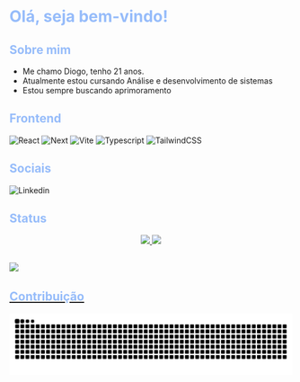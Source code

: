 <style>
  .text {
    color: #96bcfa
  }
</style>

<h1 class="text">Olá, seja bem-vindo!</h1>

<h2 class="text">Sobre mim</h2>

- Me chamo Diogo, tenho 21 anos.
- Atualmente estou cursando Análise e desenvolvimento de sistemas
- Estou sempre buscando aprimoramento

<h2 class="text">Frontend</h2>

![React](https://img.shields.io/badge/React-gray?style=flat-square&logo=react)
![Next](https://img.shields.io/badge/Next-gray?style=flat-square&logo=next.js)
![Vite](https://img.shields.io/badge/Vite-gray?style=flat-square&logo=Vite&logoColor=yellow)
![Typescript](https://img.shields.io/badge/Typescript-gray?style=flat-square&logo=typescript)
![TailwindCSS](https://img.shields.io/badge/Tailwind-gray?style=flat-square&logo=tailwind%20css)

<h2 class="text">Sociais</h2>

![Linkedin](https://img.shields.io/badge/Linkedin-gray?style=flat-square&logo=linkedin&logoColor=blue&link=https%3A%2F%2Fwww.linkedin.com%2Fin%2Fdiogo-souza-alves%2F)

<h2 class="text">Status</h2>

<div align="center">
  <a href="https://github.com/cheeviz">
  <img width="49%" src="https://github-readme-stats.vercel.app/api?username=cheeviz&show_icons=true&theme=dark&include_all_commits=true&count_private=true"/>
  <img width="32.5%" src="https://github-readme-stats.vercel.app/api/top-langs/?username=cheeviz&layout=compact&langs_count=7&theme=dark"/>
</div>

##

![](https://github-profile-trophy.vercel.app/?username=cheeviz&theme=radical&no-frame=false&no-bg=true&margin-w=4)

<h2 class="text">Contribuição</h2>

<picture>
  <source media="(prefers-color-scheme: dark)" srcset="https://raw.githubusercontent.com/cheeviz/cheeviz/output/github-contribution-grid-snake-dark.svg">
  <source media="(prefers-color-scheme: light)" srcset="https://raw.githubusercontent.com/cheeviz/cheeviz/output/github-contribution-grid-snake.svg">
  <img alt="github contribution grid snake animation" src="https://raw.githubusercontent.com/cheeviz/cheeviz/output/github-contribution-grid-snake.svg">
</picture>
 </div>
